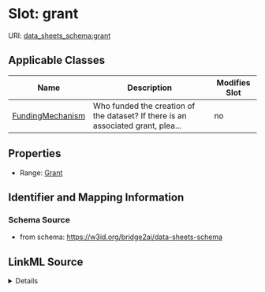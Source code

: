 

# Slot: grant

URI: [data_sheets_schema:grant](https://w3id.org/bridge2ai/data-sheets-schema/grant)



<!-- no inheritance hierarchy -->





## Applicable Classes

| Name | Description | Modifies Slot |
| --- | --- | --- |
| [FundingMechanism](FundingMechanism.md) | Who funded the creation of the dataset? If there is an associated grant, plea... |  no  |







## Properties

* Range: [Grant](Grant.md)





## Identifier and Mapping Information







### Schema Source


* from schema: https://w3id.org/bridge2ai/data-sheets-schema




## LinkML Source

<details>
```yaml
name: grant
from_schema: https://w3id.org/bridge2ai/data-sheets-schema
rank: 1000
alias: grant
owner: FundingMechanism
domain_of:
- FundingMechanism
range: Grant

```
</details>